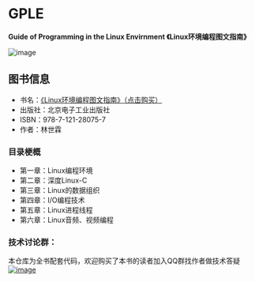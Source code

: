 # GPLE
**Guide of Programming in the Linux Envirnment 《Linux环境编程图文指南》**

![image](https://github.com/vincent040/lab/blob/master/res/GPLE.jpg?raw=true)

## 图书信息
* 书名：[《Linux环境编程图文指南》（点击购买）](https://item.jd.com/13154188753.html)
* 出版社：北京电子工业出版社
* ISBN：978-7-121-28075-7
* 作者：林世霖

### 目录梗概
* 第一章：Linux编程环境
* 第二章：深度Linux-C
* 第三章：Linux的数据组织
* 第四章：I/O编程技术
* 第五章：Linux进程线程
* 第六章：Linux音频、视频编程

### 技术讨论群：
本仓库为全书配套代码，欢迎购买了本书的读者加入QQ群找作者做技术答疑 <a href="//shang.qq.com/wpa/qunwpa?idkey=bc2c3338276a40ac72131230ad041a00c60a2fe45172ab6b9a93fea44cf0e6fa">![image](https://github.com/vincent040/lab/blob/master/res/QQ_qun.png?raw=true)
